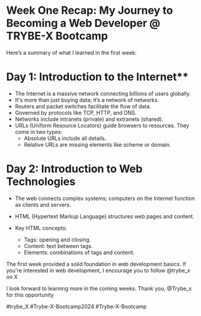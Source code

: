 # Week One Recap: My Journey to Becoming a Web Developer @ TRYBE-X Bootcamp

Here’s a summary of what I learned in the first week:

# Day 1: Introduction to the Internet**

- The Internet is a massive network connecting billions of users globally.
- It's more than just buying data; it’s a network of networks.
- Routers and packet switches facilitate the flow of data.
- Governed by protocols like TCP, HTTP, and DNS.
- Networks include intranets (private) and extranets (shared).
- URLs (Uniform Resource Locators) guide browsers to resources. They come in two types:
  - Absolute URLs include all details.
  - Relative URLs are missing elements like scheme or domain.

# Day 2: Introduction to Web Technologies

- The web connects complex systems; computers on the Internet function as clients and servers.
- HTML (Hypertext Markup Language) structures web pages and content.

- Key HTML concepts:
  - Tags: opening and closing.
  - Content: text between tags.
  - Elements: combinations of tags and content.

The first week provided a solid foundation in web development basics. If you're interested in web development, I encourage you to follow @trybe_x on X

 I look forward to learning more in the coming weeks. Thank you, @Trybe_x for this opportunity

 #trybe_X #Trybe-X-Bootcamp2024 #Trybe-X-Bootcamp